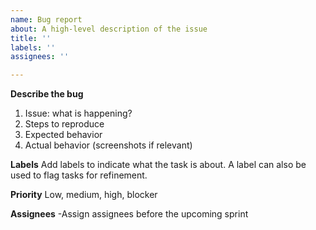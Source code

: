 ```yaml
---
name: Bug report
about: A high-level description of the issue
title: ''
labels: ''
assignees: ''

---
```


**Describe the bug**
1. Issue: what is happening?
2. Steps to reproduce
3. Expected behavior
4. Actual behavior (screenshots if relevant)

**Labels**
Add labels to indicate what the task is about. A label can also be used to flag tasks for refinement.

**Priority**
Low, medium, high, blocker

**Assignees**
 -Assign assignees before the upcoming sprint
